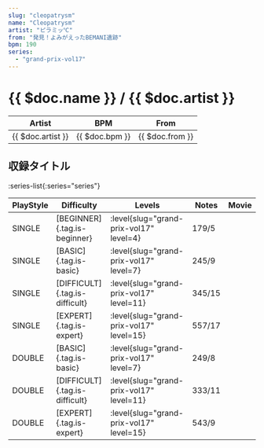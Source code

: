 ```yaml
---
slug: "cleopatrysm"
name: "Cleopatrysm"
artist: "ピラミッ℃"
from: "発見！よみがえったBEMANI遺跡"
bpm: 190
series:
  - "grand-prix-vol17"
---
```


# {{ $doc.name }} / {{ $doc.artist }}

|Artist|BPM|From|
|------|---|----|
|{{ $doc.artist }}|{{ $doc.bpm }}|{{ $doc.from }}|

## 収録タイトル

:series-list{:series="series"}

|PlayStyle|Difficulty|Levels|Notes|Movie|
|---------|----------|------|-----|-----|
|SINGLE|[BEGINNER]{.tag.is-beginner}|<div class="field is-grouped is-grouped-multiline"> :level{slug="grand-prix-vol17" level=4}</div>|179/5||
|SINGLE|[BASIC]{.tag.is-basic}|<div class="field is-grouped is-grouped-multiline"> :level{slug="grand-prix-vol17" level=7}</div>|245/9||
|SINGLE|[DIFFICULT]{.tag.is-difficult}|<div class="field is-grouped is-grouped-multiline"> :level{slug="grand-prix-vol17" level=11}</div>|345/15||
|SINGLE|[EXPERT]{.tag.is-expert}|<div class="field is-grouped is-grouped-multiline"> :level{slug="grand-prix-vol17" level=15}</div>|557/17||
|DOUBLE|[BASIC]{.tag.is-basic}|<div class="field is-grouped is-grouped-multiline"> :level{slug="grand-prix-vol17" level=7}</div>|249/8||
|DOUBLE|[DIFFICULT]{.tag.is-difficult}|<div class="field is-grouped is-grouped-multiline"> :level{slug="grand-prix-vol17" level=11}</div>|333/11||
|DOUBLE|[EXPERT]{.tag.is-expert}|<div class="field is-grouped is-grouped-multiline"> :level{slug="grand-prix-vol17" level=15}</div>|543/9||
